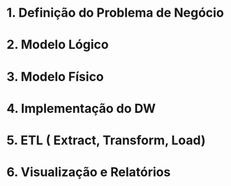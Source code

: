 

# 1. Definição do Problema de Negócio


# 2. Modelo Lógico


# 3. Modelo Físico


# 4. Implementação do DW


# 5. ETL ( Extract, Transform, Load)


# 6. Visualização e Relatórios
